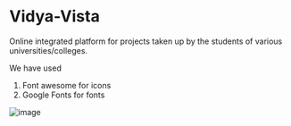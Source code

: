 # Vidya-Vista
Online integrated platform for projects taken up by the students of various universities/colleges.

We have used 
1) Font awesome for icons
2) Google Fonts for fonts


![image](https://github.com/rajkrsingh9/Vidya-Vista/assets/143270207/380c8df5-94b8-4b96-b6eb-9f9fd5407162)

